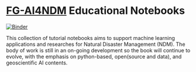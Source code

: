 # [FG-AI4NDM](https://www.itu.int/en/ITU-T/focusgroups/ai4ndm/Pages/default.aspx) Educational Notebooks

[![Binder](https://mybinder.org/badge_logo.svg)](https://mybinder.org/v2/gh/jeepchinnawat/edumat-book/HEAD)

This collection of tutorial notebooks aims to support machine learning applications and researches for Natural Disaster Management (NDM). The body of work is still in an on-going development so the book will continue to evolve, with the emphasis on python-based, open(source and data), and geoscientific AI contents.

```{tableofcontents}
```
